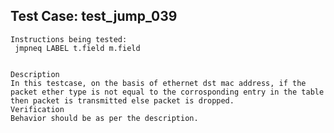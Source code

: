 Test Case: test_jump_039
-----------------------

    Instructions being tested:
	 jmpneq LABEL t.field m.field


	Description
	In this testcase, on the basis of ethernet dst mac address, if the packet ether type is not equal to the corrosponding entry in the table then packet is transmitted else packet is dropped.
	Verification
	Behavior should be as per the description.
